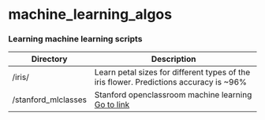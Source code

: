 # machine_learning_algos
### Learning machine learning scripts

|Directory            |Description                                                                                            |
|---------------------|-------------------------------------------------------------------------------------------------------|
|/iris/               |Learn petal sizes for different types of the iris flower. Predictions accuracy is  ~96%                |
|/stanford_mlclasses  |Stanford openclassroom machine learning [Go to link](http://openclassroom.stanford.edu/MainFolder/CoursePage.php?course=MachineLearning)|
